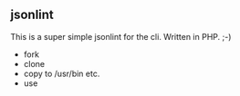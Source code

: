 ## jsonlint

This is a super simple jsonlint for the cli. Written in PHP. ;-)

 * fork
 * clone
 * copy to /usr/bin etc.
 * use

